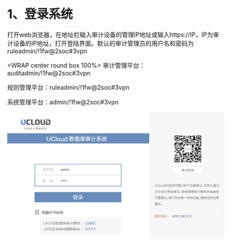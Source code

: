 

# 1、登录系统

打开web浏览器，在地址栏输入审计设备的管理IP地址或输入https://IP，IP为审计设备的IP地址，打开登陆界面。默认的审计管理员的用户名和密码为ruleadmin/\!1fw@2soc\#3vpn

<WRAP center round box 100%> 审计管理平台：auditadmin/\!1fw@2soc\#3vpn

规则管理平台：ruleadmin/\!1fw@2soc\#3vpn

系统管理平台：admin/\!1fw@2soc\#3vpn </WRAP>

![](/images/operation/manage/登录.png)
